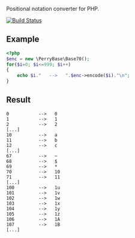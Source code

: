 
Positional notation converter for PHP.

[![Build Status](https://travis-ci.org/perryflynn/base.svg?branch=master)](https://travis-ci.org/perryflynn/base)

## Example

```php
<?php
$enc = new \PerryBase\Base70();
for($i=0; $i<=999; $i++)
{
    echo $i."   -->   ".$enc->encode($i)."\n";
}
```

## Result

```
0           -->   0
1           -->   1
2           -->   2
[...]
10          -->   a
11          -->   b
12          -->   c
[...]
67          -->   ~
68          -->   $
69          -->   *
70          -->   10
71          -->   11
[...]
100         -->   1u
101         -->   1v
102         -->   1w
103         -->   1x
104         -->   1y
105         -->   1z
106         -->   1A
107         -->   1B
[...]
```
